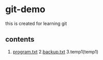 # git-demo
this is created for learning git

## contents
1. [program.txt](program.txt)
2.[backup.txt](backup.txt)
3.temp1(temp1)
